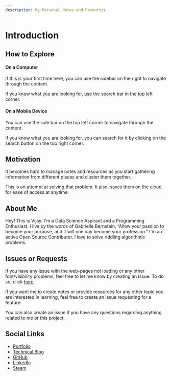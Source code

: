 ```yaml
---
description: My Personal Notes and Resources
---
```


# Introduction

## How to Explore

#### On a Computer

If this is your first time here, you can use the sidebar on the right to navigate through the content.

If you know what you are looking for, use the search bar in the top left corner.

#### On a Mobile Device

You can use the side bar on the top left corner to navigate through the content.

If you know what you are looking for, you can search for it by clicking on the search button on the top right corner.

## Motivation

It becomes hard to manage notes and resources as you start gathering information from different places and cluster them together.

This is an attempt at solving that problem. It also, saves them on the cloud for ease of access at anytime.

## About Me

Hey! This is Vijay. I'm a Data Science Aspirant and a Programming Enthusiast. I live by the words of Gabrielle Bernstein, “Allow your passion to become your purpose, and it will one day become your profession.” I'm an active Open Source Contributor. I love to solve riddling algorithmic problems.

## Issues or Requests

If you have any issue with the web-pages not loading or any other font/visibility problems, feel free to let me know by creating an Issue. To do so, click [here](https://github.com/SVijayB/Resources/issues).

If you want me to create notes or provide resources for any other topic you are interested in learning, feel free to create an issue requesting for a feature.

You can also create an issue if you have any questions regarding anything related to me or this project.

## Social Links

-   [Portfolio](http://vijaybalaji.me/)
-   [Technical Blog](http://blog.vijaybalaji.me/)
-   [GitHub](https://github.com/SVijayB)
-   [LinkedIn](https://www.linkedin.com/in/vijay-balaji-s-260010186/)
-   [Steam](https://steamcommunity.com/id/strangelychaotic/)
